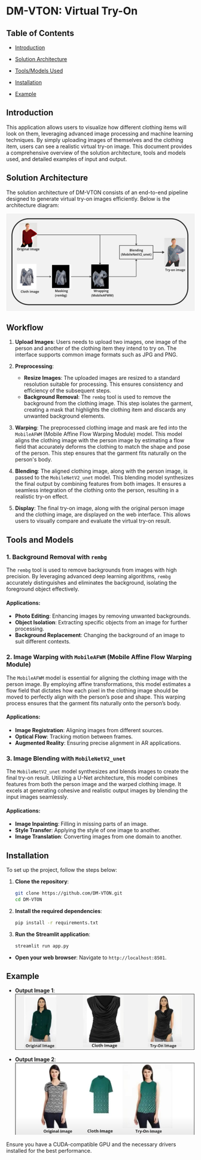 # DM-VTON: Virtual Try-On

## Table of Contents

- [Introduction](#introduction)
  
- [Solution Architecture](#solution-architecture)
  
- [Tools/Models Used](#toolsmodels-used)

- [Installation](#installation-used)
  
- [Example](#example)


## Introduction

This application allows users to visualize how different clothing items will look on them, leveraging advanced image processing and machine learning techniques. By simply uploading images of themselves and the clothing item, users can see a realistic virtual try-on image. This document provides a comprehensive overview of the solution architecture, tools and models used, and detailed examples of input and output.

## Solution Architecture

The solution architecture of DM-VTON consists of an end-to-end pipeline designed to generate virtual try-on images efficiently. Below is the architecture diagram:

![Solution Architecture Diagram](https://github.com/Prajnabhandary/VITON/blob/fix-issue/Inpainting/Img_11.jpg)

## Workflow

1. **Upload Images**: Users needs to upload two images, one image of the person and another of the clothing item they intend to try on. The interface supports common image formats such as JPG and PNG.
   
2. **Preprocessing**: 
   - **Resize Images**: The uploaded images are resized to a standard resolution suitable for processing. This ensures consistency and efficiency of the subsequent steps.
   - **Background Removal**: The `rembg` tool is used to remove the background from the clothing image. This step isolates the garment, creating a mask that highlights the clothing item and discards any unwanted background elements.

3. **Warping**: The preprocessed clothing image and mask are fed into the `MobileAFWM` (Mobile Affine Flow Warping Module) model. This model aligns the clothing image with the person image by estimating a flow field that accurately deforms the clothing to match the shape and pose of the person. This step ensures that the garment fits naturally on the person's body.

4. **Blending**: The aligned clothing image, along with the person image, is passed to the `MobileNetV2_unet` model. This blending model synthesizes the final output by combining features from both images. It ensures a seamless integration of the clothing onto the person, resulting in a realistic try-on effect.

5. **Display**: The final try-on image, along with the original person image and the clothing image, are displayed on the web interface. This allows users to visually compare and evaluate the virtual try-on result.

## Tools and Models

### 1. Background Removal with `rembg`

The `rembg` tool is used to remove backgrounds from images with high precision. By leveraging advanced deep learning algorithms, `rembg` accurately distinguishes and eliminates the background, isolating the foreground object effectively.

#### Applications:
- **Photo Editing**: Enhancing images by removing unwanted backgrounds.
- **Object Isolation**: Extracting specific objects from an image for further processing.
- **Background Replacement**: Changing the background of an image to suit different contexts.

### 2. Image Warping with `MobileAFWM` (Mobile Affine Flow Warping Module)

The `MobileAFWM` model is essential for aligning the clothing image with the person image. By employing affine transformations, this model estimates a flow field that dictates how each pixel in the clothing image should be moved to perfectly align with the person’s pose and shape. This warping process ensures that the garment fits naturally onto the person’s body.

#### Applications:
- **Image Registration**: Aligning images from different sources.
- **Optical Flow**: Tracking motion between frames.
- **Augmented Reality**: Ensuring precise alignment in AR applications.

### 3. Image Blending with `MobileNetV2_unet`

The `MobileNetV2_unet` model synthesizes and blends images to create the final try-on result. Utilizing a U-Net architecture, this model combines features from both the person image and the warped clothing image. It excels at generating cohesive and realistic output images by blending the input images seamlessly.

#### Applications:
- **Image Inpainting**: Filling in missing parts of an image.
- **Style Transfer**: Applying the style of one image to another.
- **Image Translation**: Converting images from one domain to another.


## Installation

To set up the project, follow the steps below:

1. **Clone the repository**:
   ```sh
   git clone https://github.com/DM-VTON.git
   cd DM-VTON
   ```

2. **Install the required dependencies**:
   ```sh
   pip install -r requirements.txt
   ```

3. **Run the Streamlit application**:
   ```sh
   streamlit run app.py
   ```

- **Open your web browser**: Navigate to `http://localhost:8501`.


## Example

- **Output Image 1**:
  ![Example Output](https://github.com/Prajnabhandary/VITON/blob/main/Inpainting/img_7.jpg)

- **Output Image 2**:
  ![Example Output](https://github.com/Prajnabhandary/VITON/blob/main/Inpainting/img_8.jpg)

  
Ensure you have a CUDA-compatible GPU and the necessary drivers installed for the best performance.

